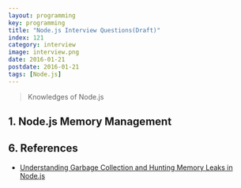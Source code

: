 ```yaml
---
layout: programming
key: programming
title: "Node.js Interview Questions(Draft)"
index: 121
category: interview
image: interview.png
date: 2016-01-21
postdate: 2016-01-21
tags: [Node.js]
---
```


> Knowledges of Node.js

## 1. Node.js Memory Management


## 6. References
* [Understanding Garbage Collection and Hunting Memory Leaks in Node.js](https://blog.codeship.com/understanding-garbage-collection-in-node-js/)
